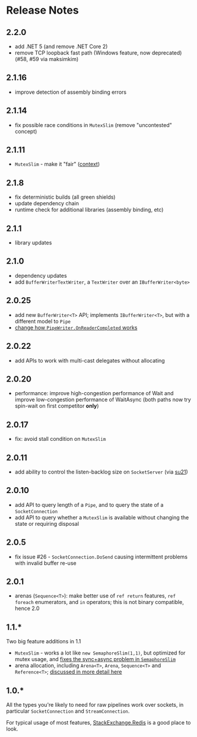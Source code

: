 # Release Notes

## 2.2.0

- add .NET 5 (and remove .NET Core 2)
- remove TCP loopback fast path (Windows feature, now deprecated) (#58, #59 via maksimkim)

## 2.1.16

- improve detection of assembly binding errors

## 2.1.14

- fix possible race conditions in `MutexSlim` (remove "uncontested" concept)

## 2.1.11

- `MutexSlim` - make it "fair" ([context](https://github.com/StackExchange/StackExchange.Redis/issues/1440))

## 2.1.8

- fix deterministic builds (all green shields)
- update dependency chain
- runtime check for additional libraries (assembly binding, etc) 

## 2.1.1

- library updates

## 2.1.0

- dependency updates
- add `BufferWriterTextWriter`, a `TextWriter` over an `IBufferWriter<byte>`

## 2.0.25

- add new `BufferWriter<T>` API; implements `IBufferWriter<T>`, but with a different model to `Pipe`
- [change how `PipeWriter.OnReaderCompleted` works](https://github.com/dotnet/corefx/issues/38362)

## 2.0.22

- add APIs to work with multi-cast delegates without allocating

## 2.0.20

- performance: improve high-congestion performance of Wait and improve low-congestion performance of WaitAsync (both paths now try spin-wait on first competitor **only**)

## 2.0.17

- fix: avoid stall condition on `MutexSlim`

## 2.0.11

- add ability to control the listen-backlog size on `SocketServer` (via [su21](https://github.com/sillyousu))

## 2.0.10

- add API to query length of a `Pipe`, and to query the state of a `SocketConnection`
- add API to query whether a `MutexSlim` is available without changing the state or requiring disposal

## 2.0.5

- fix issue #26 - `SocketConnection.DoSend` causing intermittent problems with invalid buffer re-use

## 2.0.1

- arenas (`Sequence<T>`): make better use of `ref return` features, `ref foreach` enumerators, and `in` operators; this is not binary compatible, hence 2.0

## 1.1.*

Two big feature additions in 1.1

- `MutexSlim` - works a lot like `new SemaphoreSlim(1,1)`, but optimized for mutex usage, and [fixes the sync+async problem in `SemaphoreSlim`](https://blog.marcgravell.com/2019/02/fun-with-spiral-of-death.html)
- arena allocation, including `Arena<T>`, `Arena`, `Sequence<T>` and `Reference<T>`; [discussed in more detail here](https://mgravell.github.io/Pipelines.Sockets.Unofficial/docs/arenas)


## 1.0.*

All the types you're likely to need for raw pipelines work over sockets, in particular `SocketConnection` and `StreamConnection`.

For typical usage of most features, [StackExchange.Redis](https://github.com/StackExchange/StackExchange.Redis) is a good place to look.